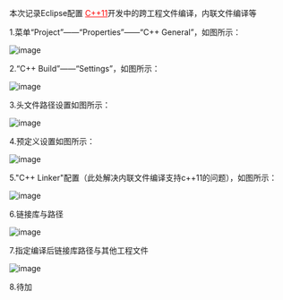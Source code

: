 本次记录Eclipse配置<font color=#FF0000> <u>C++11</u></font>开发中的跨工程文件编译，内联文件编译等

1.菜单“Project”——“Properties”——“C++ General”，如图所示：

![image](https://github.com/dwjlw1314/DWJ-PROJECT/raw/master/PictureSource/3.6.1.png)

2.“C++ Build”——“Settings”，如图所示：

![image](https://github.com/dwjlw1314/DWJ-PROJECT/raw/master/PictureSource/3.6.2.png)

3.头文件路径设置如图所示：

![image](https://github.com/dwjlw1314/DWJ-PROJECT/raw/master/PictureSource/3.6.3.png)

4.预定义设置如图所示：

![image](https://github.com/dwjlw1314/DWJ-PROJECT/raw/master/PictureSource/3.6.4.png)

5."C++ Linker"配置（此处解决内联文件编译支持c++11的问题），如图所示：

![image](https://github.com/dwjlw1314/DWJ-PROJECT/raw/master/PictureSource/3.6.5.png)

6.链接库与路径

![image](https://github.com/dwjlw1314/DWJ-PROJECT/raw/master/PictureSource/3.6.6.png)

7.指定编译后链接库路径与其他工程文件

![image](https://github.com/dwjlw1314/DWJ-PROJECT/raw/master/PictureSource/3.6.7.png)

8.待加

